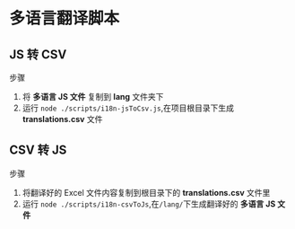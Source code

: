 # 多语言翻译脚本

## JS 转 CSV

步骤

1. 将 **多语言 JS 文件** 复制到 **lang** 文件夹下
2. 运行 `node ./scripts/i18n-jsToCsv.js`,在项目根目录下生成 **translations.csv** 文件

## CSV 转 JS

步骤

1. 将翻译好的 Excel 文件内容复制到根目录下的 **translations.csv** 文件里
2. 运行 `node ./scripts/i18n-csvToJs`,在`/lang/`下生成翻译好的 **多语言 JS 文件**
